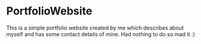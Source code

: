 # PortfolioWebsite
This is a simple portfolio website created by me which describes about myself and has some contact details of mine. Had nothing to do so mad it :)
